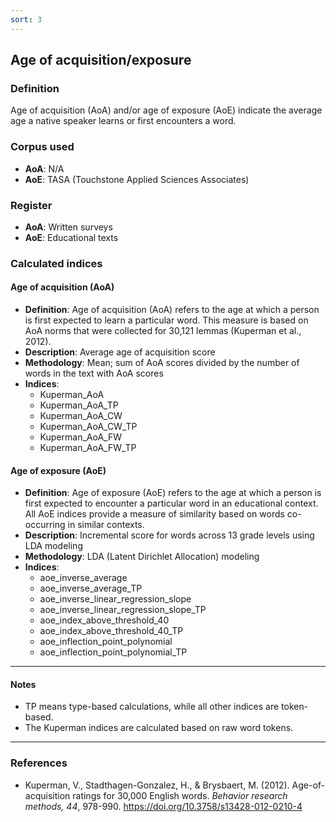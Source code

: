 ```yaml
---
sort: 3
---
```


## Age of acquisition/exposure

### Definition
Age of acquisition (AoA) and/or age of exposure (AoE) indicate the average age a native speaker learns or first encounters a word.

### Corpus used
- **AoA**: N/A
- **AoE**: TASA (Touchstone Applied Sciences Associates)

### Register
- **AoA**: Written surveys  
- **AoE**: Educational texts

### Calculated indices

#### Age of acquisition (AoA)

- **Definition**: Age of acquisition (AoA) refers to the age at which a person is first expected to learn a particular word. This measure is based on AoA norms that were collected for 30,121 lemmas (Kuperman et al., 2012).
- **Description**: Average age of acquisition score
- **Methodology**: Mean; sum of AoA scores divided by the number of words in the text with AoA scores
- **Indices**:
  - Kuperman_AoA  
  - Kuperman_AoA_TP  
  - Kuperman_AoA_CW  
  - Kuperman_AoA_CW_TP  
  - Kuperman_AoA_FW  
  - Kuperman_AoA_FW_TP

#### Age of exposure (AoE)

- **Definition**: Age of exposure (AoE) refers to the age at which a person is first expected to encounter a particular word in an educational context. All AoE indices provide a measure of similarity based on words co-occurring in similar contexts.
- **Description**: Incremental score for words across 13 grade levels using LDA modeling
- **Methodology**: LDA (Latent Dirichlet Allocation) modeling
- **Indices**:
  - aoe_inverse_average  
  - aoe_inverse_average_TP  
  - aoe_inverse_linear_regression_slope  
  - aoe_inverse_linear_regression_slope_TP  
  - aoe_index_above_threshold_40  
  - aoe_index_above_threshold_40_TP  
  - aoe_inflection_point_polynomial  
  - aoe_inflection_point_polynomial_TP

---

#### Notes
- TP means type-based calculations, while all other indices are token-based.
- The Kuperman indices are calculated based on raw word tokens.

---

### References
- Kuperman, V., Stadthagen-Gonzalez, H., & Brysbaert, M. (2012). Age-of-acquisition ratings for 30,000 English words. *Behavior research methods, 44*, 978-990. https://doi.org/10.3758/s13428-012-0210-4